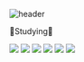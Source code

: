 ![header](https://capsule-render.vercel.app/api?type=wave&color=auto&height=300&section=header&text=HELLO&fontSize=90)

🌱Studying🌱

 <img src="https://img.shields.io/badge/Java-red?style=flat-square&logo=Java&logoColor=white"/> <img src="https://img.shields.io/badge/Python-orange?style=flat-square&logo=Java&logoColor=white"/> <img src="https://img.shields.io/badge/C++-yellow?style=flat-square&logo=Java&logoColor=white"/> <img src="https://img.shields.io/badge/C-green?style=flat-square&logo=Java&logoColor=white"/> <img src="https://img.shields.io/badge/HTML-blue?style=flat-square&logo=Java&logoColor=white"/> <img src="https://img.shields.io/badge/CSS-purple?style=flat-square&logo=Java&logoColor=white"/> 
 
<!--## Hi 👋 I’m currently learning
**hoohoha/hoohoha** is a ✨ _special_ ✨ repository because its `README.md` (this file) appears on your GitHub profile.

Here are some ideas to get you started:

- 🔭 I’m currently working on ...
- 
- 👯 I’m looking to collaborate on ...
- 🤔 I’m looking for help with ...
- 💬 Ask me about ...
- 📫 How to reach me: ...
- 😄 Pronouns: ...
- ⚡ Fun fact: ...
-->
